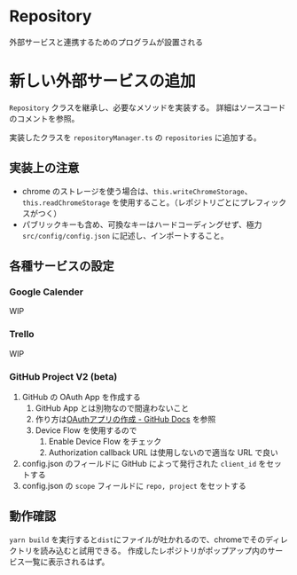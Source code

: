 # Repository

外部サービスと連携するためのプログラムが設置される

# 新しい外部サービスの追加

`Repository` クラスを継承し、必要なメソッドを実装する。
詳細はソースコードのコメントを参照。

実装したクラスを `repositoryManager.ts` の `repositories` に追加する。

## 実装上の注意
- chrome のストレージを使う場合は、`this.writeChromeStorage`、`this.readChromeStorage` を使用すること。（レポジトリごとにプレフィックスがつく）
- パブリックキーも含め、可換なキーはハードコーディングせず、極力 `src/config/config.json` に記述し、インポートすること。

## 各種サービスの設定

### Google Calender
WIP

### Trello
WIP

### GitHub Project V2 (beta)

1. GitHub の OAuth App を作成する
    1. GitHub App とは別物なので間違わないこと
    1. 作り方は[OAuthアプリの作成 - GitHub Docs](https://docs.github.com/ja/developers/apps/building-oauth-apps/creating-an-oauth-app) を参照
    1. Device Flow を使用するので
        1. Enable Device Flow をチェック
        1. Authorization callback URL は使用しないので適当な URL で良い
1. config.json のフィールドに GitHub によって発行された `client_id` をセットする
1. config.json の `scope` フィールドに `repo, project` をセットする

## 動作確認
`yarn build` を実行すると`dist`にファイルが吐かれるので、chromeでそのディレクトリを読み込むと試用できる。
作成したレポジトリがポップアップ内のサービス一覧に表示されるはず。